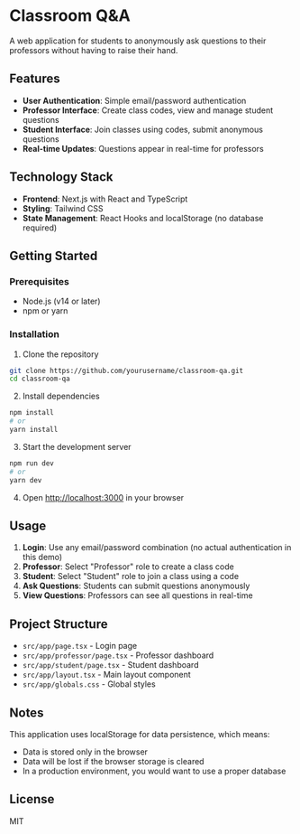 # Classroom Q&A

A web application for students to anonymously ask questions to their professors without having to raise their hand.

## Features

- **User Authentication**: Simple email/password authentication
- **Professor Interface**: Create class codes, view and manage student questions
- **Student Interface**: Join classes using codes, submit anonymous questions
- **Real-time Updates**: Questions appear in real-time for professors

## Technology Stack

- **Frontend**: Next.js with React and TypeScript
- **Styling**: Tailwind CSS
- **State Management**: React Hooks and localStorage (no database required)

## Getting Started

### Prerequisites

- Node.js (v14 or later)
- npm or yarn

### Installation

1. Clone the repository
```bash
git clone https://github.com/yourusername/classroom-qa.git
cd classroom-qa
```

2. Install dependencies
```bash
npm install
# or
yarn install
```

3. Start the development server
```bash
npm run dev
# or
yarn dev
```

4. Open [http://localhost:3000](http://localhost:3000) in your browser

## Usage

1. **Login**: Use any email/password combination (no actual authentication in this demo)
2. **Professor**: Select "Professor" role to create a class code
3. **Student**: Select "Student" role to join a class using a code
4. **Ask Questions**: Students can submit questions anonymously
5. **View Questions**: Professors can see all questions in real-time

## Project Structure

- `src/app/page.tsx` - Login page
- `src/app/professor/page.tsx` - Professor dashboard
- `src/app/student/page.tsx` - Student dashboard
- `src/app/layout.tsx` - Main layout component
- `src/app/globals.css` - Global styles

## Notes

This application uses localStorage for data persistence, which means:
- Data is stored only in the browser
- Data will be lost if the browser storage is cleared
- In a production environment, you would want to use a proper database

## License

MIT 